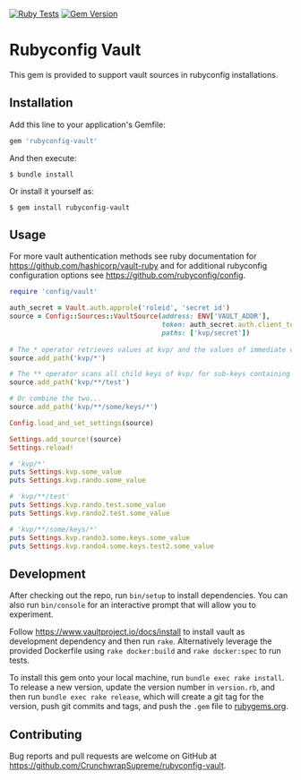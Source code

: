 [![Ruby Tests](https://github.com/CrunchwrapSupreme/rubyconfig-vault/actions/workflows/ruby-test.yml/badge.svg?branch=main)](https://github.com/CrunchwrapSupreme/rubyconfig-vault/actions/workflows/ruby-test.yml)
[![Gem Version](https://badge.fury.io/rb/rubyconfig-vault.svg)](https://badge.fury.io/rb/rubyconfig-vault)
# Rubyconfig Vault

This gem is provided to support vault sources in rubyconfig installations.

## Installation

Add this line to your application's Gemfile:

```ruby
gem 'rubyconfig-vault'
```

And then execute:

    $ bundle install

Or install it yourself as:

    $ gem install rubyconfig-vault

## Usage

For more vault authentication methods see ruby documentation for https://github.com/hashicorp/vault-ruby and for additional rubyconfig configuration options see https://github.com/rubyconfig/config.

```ruby
require 'config/vault'

auth_secret = Vault.auth.approle('roleid', 'secret id')
source = Config::Sources::VaultSource(address: ENV['VAULT_ADDR'], 
                                      token: auth_secret.auth.client_token,
                                      paths: ['kvp/secret'])
                                      
# The * operator retrieves values at kvp/ and the values of immediate child keys
source.add_path('kvp/*')

# The ** operator scans all child keys of kvp/ for sub-keys containing 'test'
source.add_path('kvp/**/test')

# Or combine the two...
source.add_path('kvp/**/some/keys/*')

Config.load_and_set_settings(source)

Settings.add_source!(source)
Settings.reload!

# 'kvp/*'
puts Settings.kvp.some_value
puts Settings.kvp.rando.some_value

# 'kvp/**/test'
puts Settings.kvp.rando.test.some_value
puts Settings.kvp.rando2.test.some_value

# 'kvp/**/some/keys/*'
puts Settings.kvp.rando3.some.keys.some_value
puts Settings.kvp.rando4.some.keys.test2.some_value
```

## Development

After checking out the repo, run `bin/setup` to install dependencies. You can also run `bin/console` for an interactive prompt that will allow you to experiment. 

Follow https://www.vaultproject.io/docs/install to install vault as development dependency and then run `rake`. Alternatively leverage the provided Dockerfile using `rake docker:build` and `rake docker:spec` to run tests.

To install this gem onto your local machine, run `bundle exec rake install`. To release a new version, update the version number in `version.rb`, and then run `bundle exec rake release`, which will create a git tag for the version, push git commits and tags, and push the `.gem` file to [rubygems.org](https://rubygems.org).

## Contributing

Bug reports and pull requests are welcome on GitHub at https://github.com/CrunchwrapSupreme/rubyconfig-vault.

